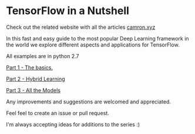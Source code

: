 TensorFlow in a Nutshell
==================================================

Check out the related website with all the articles [camron.xyz](http://www.camron.xyz)

In this fast and easy guide to the most popular Deep Learning framework in the world we explore different aspects and applications for TensorFlow.

All examples are in python 2.7


[Part 1 - The basics.](https://medium.com/@camrongodbout/tensorflow-in-a-nutshell-part-one-basics-3f4403709c9d)

[Part 2 - Hybrid Learning](https://chatbotnewsdaily.com/tensorflow-in-a-nutshell-part-two-hybrid-learning-98c121d35392)

[Part 3 - All the Models](https://hackernoon.com/tensorflow-in-a-nutshell-part-three-all-the-models-be1465993930?source=placement_card_footer_grid---------0-44)


Any improvements and suggestions are welcomed and appreciated.

Feel feel to create an issue or pull request.


I'm always accepting ideas for additions to the series :)

